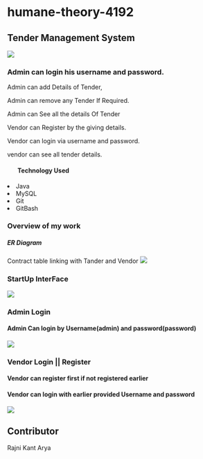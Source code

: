 # humane-theory-4192

## Tender Management System

<img src = "https://github.com/rkmasai/humane-theory-4192/blob/main/image/student_m_s.JPG"/>

<h3> Admin can login his username and password. </h3>

Admin can add Details of Tender,

Admin can remove any Tender If Required.

Admin can See all the details Of Tender

Vendor can Register by the giving details.

Vendor can login via username and password.

vendor can see all tender details. </h4>



<ul> <h4> Technology Used  </h4></ul>

<li> Java </li>

<li> MySQL </li>

<li> Git </li>

<li> GitBash </li>

<h3> Overview of my work </h3>

<h5> ER Diagram </h5>
Contract   table linking with Tander and Vendor


<img src="https://github.com/rkmasai/humane-theory-4192/blob/main/image/erdigram.JPG"/>


<div> 

  <h3> StartUp InterFace </h3>


<img src = "https://github.com/rkmasai/humane-theory-4192/blob/main/image/startupInface.JPG"/>
</div>


<div>

<h3>  Admin Login  </h3> 

<h4> Admin Can login by Username(admin) and password(password) <h4> 


<img src="https://github.com/rkmasai/humane-theory-4192/blob/main/image/Admin%20Login.JPG"/>
</div>

<div>
<h3> Vendor Login || Register </h3>

<h4> Vendor can register first if not registered earlier </h4>
<h4> Vendor can login with earlier provided Username and password </h4>

<img src = "https://github.com/rkmasai/humane-theory-4192/blob/main/image/Vendor.JPG" />

</div>





<h2> Contributor </h2>

Rajni Kant Arya









